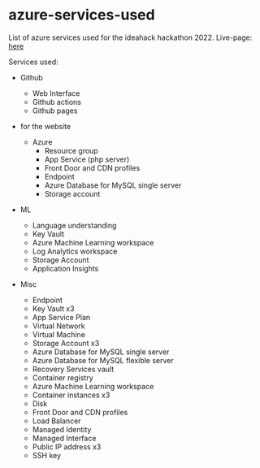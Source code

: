 # azure-services-used
List of azure services used for the ideahack hackathon 2022. Live-page: [here](https://cmore-ideahack22.github.io/azure-services-used/)

Services used:
- Github
  - Web Interface
  - Github actions
  - Github pages

- for the website
  - Azure
    - Resource group
    - App Service (php server) 
    - Front Door and CDN profiles 
    - Endpoint 
    - Azure Database for MySQL single server 
    - Storage account 
    
- ML
  - Language understanding
  - Key Vault
  - Azure Machine Learning workspace
  - Log Analytics workspace
  - Storage Account
  - Application Insights
  
  
- Misc
  - Endpoint
  - Key Vault x3
  - App Service Plan
  - Virtual Network
  - Virtual Machine
  - Storage Account x3
  - Azure Database for MySQL single server
  - Azure Database for MySQL flexible server
  - Recovery Services vault
  - Container registry
  - Azure Machine Learning workspace
  - Container instances x3
  - Disk
  - Front Door and CDN profiles
  - Load Balancer
  - Managed Identity
  - Managed Interface
  - Public IP address x3
  - SSH key
